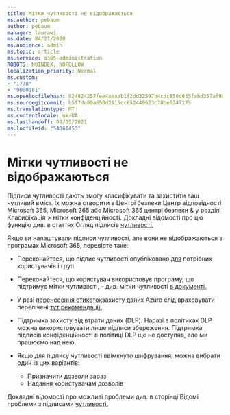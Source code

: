 ```yaml
---
title: Мітки чутливості не відображаються
ms.author: pebaum
author: pebaum
manager: laurawi
ms.date: 04/21/2020
ms.audience: admin
ms.topic: article
ms.service: o365-administration
ROBOTS: NOINDEX, NOFOLLOW
localization_priority: Normal
ms.custom:
- "1778"
- "9000181"
ms.openlocfilehash: 824824257fee4aaaab1f2dd32597b4cdc858d035fabd357af90cf054dd35c9c4
ms.sourcegitcommit: b5f7da89a650d2915dc652449623c78be6247175
ms.translationtype: MT
ms.contentlocale: uk-UA
ms.lasthandoff: 08/05/2021
ms.locfileid: "54061453"
---
```

# <a name="sensitivity-labels-not-appearing"></a>Мітки чутливості не відображаються

Підписи чутливості дають змогу класифікувати та захистити ваш чутливий вміст. Їх можна створити в Центрі безпеки Центр відповідності Microsoft 365, Microsoft 365 або Microsoft 365 центрі безпеки & у розділі Класифікація > мітки конфіденційності. Докладні відомості про цю функцію див. в статтях Огляд підписів [чутливості.](https://docs.microsoft.com/microsoft-365/compliance/sensitivity-labels)

Якщо ви налаштували підписи чутливості, але вони не відображаються в програмах Microsoft 365, перевірте таке:

- Переконайтеся, що підпис чутливості опубліковано [для](https://docs.microsoft.com/microsoft-365/compliance/sensitivity-labels#what-label-policies-can-do) потрібних користувачів і груп.

- Переконайтеся, що користувач використовує програму, що підтримує мітки чутливості, – див. мітки чутливості [в документі.](https://support.office.com/article/apply-sensitivity-labels-to-your-documents-and-email-within-office-2f96e7cd-d5a4-403b-8bd7-4cc636bae0f9?#bkmk_whereavailable)

- У разі [перенесення етикеток](https://docs.microsoft.com/azure/information-protection/configure-policy-migrate-labels)захисту даних Azure слід враховувати перелічені [тут рекомендації.](https://docs.microsoft.com/azure/information-protection/configure-policy-migrate-labels#considerations-for-unified-labels)

- Підтримка захисту від втрати даних (DLP). Наразі в політиках DLP можна використовувати лише підписи збереження.  Підтримка підписів конфіденційності в політиці DLP ще не доступна, але ми працюємо над нею.

- Якщо для підпису чутливості ввімкнуто шифрування, можна вибрати один із цих варіантів:
    - Призначити дозволи зараз
    - Надання користувачам дозволів


Докладні відомості про можливі проблеми див. в сторінці Відомі проблеми з підписами [чутливості.](https://support.office.com/article/known-issues-with-sensitivity-labels-in-office-b169d687-2bbd-4e21-a440-7da1b2743edc)
